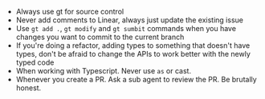 - Always use gt for source control
- Never add comments to Linear, always just update the existing issue
- Use `gt add .`, `gt modify` and `gt sumbit` commands when you have changes you want to commit to the current branch
- If you're doing a refactor, adding types to something that doesn't have types, don't be afraid to change the APIs to work better with the newly typed code
- When working with Typescript. Never use `as` or cast.
- Whenever you create a PR. Ask a sub agent to review the PR. Be brutally honest.
